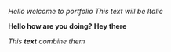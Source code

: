 *Hello welcome to portfolio*
_This text will be Italic_

**Hello how are you doing?**
__Hey there__

_This **text** combine them_
